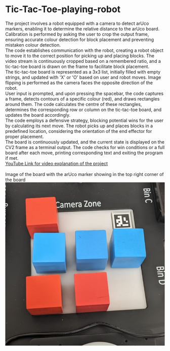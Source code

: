 # Tic-Tac-Toe-playing-robot
The project involves a robot equipped with a camera to detect arUco markers, enabling it to determine the relative distance to the arUco board.
Calibration is performed by asking the user to crop the output frame, ensuring accurate colour detection for block placement and preventing mistaken colour detection.
</br>
The code establishes communication with the robot, creating a robot object to move it to the correct position for picking up and placing blocks.
The video stream is continuously cropped based on a remembered ratio, and a tic-tac-toe board is drawn on the frame to facilitate block placement.
</br>
The tic-tac-toe board is represented as a 3x3 list, initially filled with empty strings, and updated with 'X' or 'O' based on user and robot moves.
Image flipping is performed as the camera faces the opposite direction of the robot.
</br>
User input is prompted, and upon pressing the spacebar, the code captures a frame, detects contours of a specific colour (red), and draws rectangles around them.
The code calculates the centre of these rectangles, determines the corresponding row or column on the tic-tac-toe board, and updates the board accordingly.
</br>
The code employs a defensive strategy, blocking potential wins for the user by calculating its next move.
The robot picks up and places blocks in a predefined location, considering the orientation of the end effector for proper placement.
</br>
The board is continuously updated, and the current state is displayed on the CV2 frame as a terminal output.
The code checks for win conditions or a full board after each move, printing corresponding text and exiting the program if met.
</br>
[YouTube Link for video explanation of the project](https://www.youtube.com/watch?v=1RMSOqQ_Wi8&ab_channel=YashasKarthik)
</br>
</br>
Image of the board with the arUco marker showing in the top right corner of the board </br>
![board image](BoardImage.jpg)

